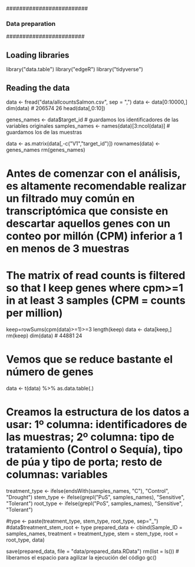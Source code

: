 #########################
### Data preparation ###
########################

## Loading libraries

library("data.table")
library("edgeR")
library("tidyverse")

## Reading the data

data <- fread("data/allcountsSalmon.csv", sep = ",")
data <- data[0:10000,]
dim(data) # 206574     26
head(data[,0:10])

genes_names <- data$target_id # guardamos los identificadores de las variables originales
samples_names <- names(data)[3:ncol(data)] # guardamos los de las muestras

data <- as.matrix(data[,-c("V1","target_id")])
rownames(data) <- genes_names
rm(genes_names)

# Antes de comenzar con el análisis, es altamente recomendable realizar un filtrado muy común en transcriptómica que consiste en descartar aquellos genes con un conteo por millón (CPM) inferior a 1 en menos de 3 muestras
# The matrix of read counts is filtered so that I keep genes where cpm>=1 in at least 3 samples (CPM = counts per million)
keep=rowSums(cpm(data)>=1)>=3
length(keep)
data <- data[keep,]
rm(keep)
dim(data) # 44881    24
# Vemos que se reduce bastante el número de genes

data <- t(data) %>%
  as.data.table(.)

# Creamos la estructura de los datos a usar: 1º columna: identificadores de las muestras; 2º columna: tipo de tratamiento (Control o Sequía), tipo de púa y tipo de porta; resto de columnas: variables
treatment_type <- ifelse(endsWith(samples_names, "C"), "Control", "Drought")
stem_type <- ifelse(grepl("PuS", samples_names), "Sensitive", "Tolerant")
root_type <- ifelse(grepl("PoS", samples_names), "Sensitive", "Tolerant")

#type <- paste(treatment_type, stem_type, root_type, sep="_")
#data$treatment_stem_root <- type
prepared_data <- cbind(Sample_ID = samples_names, treatment = treatment_type,
              stem = stem_type, root = root_type, data)

save(prepared_data, file = "data/prepared_data.RData")
rm(list = ls()) # liberamos el espacio para agilizar la ejecución del código
gc()